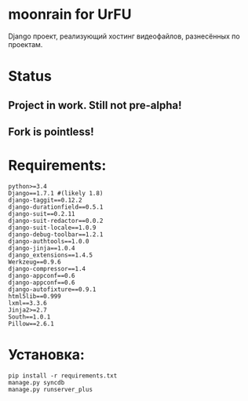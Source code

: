 moonrain for UrFU
=================


Django проект, реализующий хостинг видеофайлов, разнесённых по проектам.

Status
======

## Project in work. Still not pre-alpha!
## Fork is pointless!
    

Requirements:
=============

    python>=3.4
    Django==1.7.1 #(likely 1.8)
    django-taggit==0.12.2
    django-durationfield==0.5.1
    django-suit==0.2.11
    django-suit-redactor==0.0.2
    django-suit-locale==1.0.9
    django-debug-toolbar==1.2.1
    django-authtools==1.0.0
    django-jinja==1.0.4
    django_extensions==1.4.5
    Werkzeug==0.9.6
    django-compressor==1.4
    django-appconf==0.6
    django-appconf==0.6
    django-autofixture==0.9.1
    html5lib==0.999
    lxml==3.3.6
    Jinja2>=2.7
    South==1.0.1
    Pillow==2.6.1

Установка:
=========
    pip install -r requirements.txt
    manage.py syncdb
    manage.py runserver_plus

